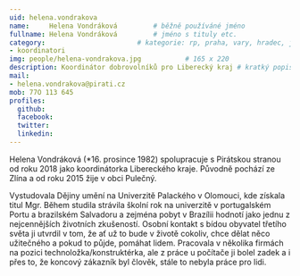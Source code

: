 ```yaml
---
uid: helena.vondrakova
name:     Helena Vondráková      	# běžně používáné jméno
fullname: Helena Vondráková  		# jméno s tituly etc.
category:                 		# kategorie: rp, praha, vary, hradec, jmk, senat
- koordinatori
img: people/helena-vondrakova.jpg           # 165 x 220
description: Koordinátor dobrovolníků pro Liberecký kraj # kratký popis, max 160 znaků
mail:
- helena.vondrakova@pirati.cz
mob: 77O 113 645
profiles:
  github:
  facebook:
  twitter:
  linkedin:
---
```


Helena Vondráková (*16. prosince 1982) spolupracuje s Pirátskou stranou od roku 2018 jako koordinátorka Libereckého kraje. Původně pochází ze Zlína a od roku 2015 žije v obci Pulečný.

Vystudovala Dějiny umění na Univerzitě Palackého v Olomouci, kde získala titul Mgr. Během studila strávila školní rok na univerzitě v portugalském Portu a brazilském Salvadoru a zejména pobyt v Brazílii hodnotí jako jednu z nejcennějších životních zkušeností. Osobní kontakt s bídou obyvatel třetího světa ji utvrdil v tom, že ať už to bude v životě cokoliv, chce dělat něco užitečného a pokud to půjde, pomáhat lidem. Pracovala v několika firmách na pozici technoložka/konstruktérka, ale z práce u počítače ji bolel zadek a i přes to, že koncový zákazník byl člověk, stále to nebyla práce pro lidi.
